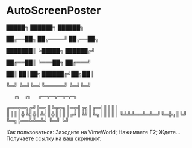 # AutoScreenPoster


 █████╗     ██████╗   ██████╗
 
██╔══██╗   ██╔════╝   ██╔══██╗

███████║   ╚█████╗    ██████╔╝ 

██╔══██║    ╚═══██╗   ██╔═══╝  

██║  ██║██╗██████╔╝██╗██║

╚═╝  ╚═╝╚═╝╚═════╝ ╚═╝╚═╝

       ╔╗  ╔╗   ╔══╦══╦══╦═╦═╗
╔══╦═╗╔╝╠═╗║╚╦╦╗║═╦╣╔╗║╔═╣║║║║
║║║║╬╚╣╬║╩╣║╬║║║║╔╝║╚╝║╚╗║║║║║
╚╩╩╩══╩═╩═╝╚═╬╗║╚╝ ╚═╗╠══╩╩═╩╝
             ╚═╝     ╚╝

Как пользоваться:
Заходите на VimeWorld;
Нажимаете F2;
Ждете...
Получаете ссылку на ваш скриншот.
